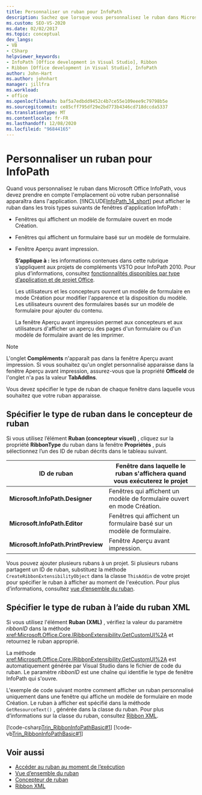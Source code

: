 ```yaml
---
title: Personnaliser un ruban pour InfoPath
description: Sachez que lorsque vous personnalisez le ruban dans Microsoft Office InfoPath, vous devez tenir compte de l’emplacement où votre ruban personnalisé apparaîtra dans l’application.
ms.custom: SEO-VS-2020
ms.date: 02/02/2017
ms.topic: conceptual
dev_langs:
- VB
- CSharp
helpviewer_keywords:
- InfoPath [Office development in Visual Studio], Ribbon
- Ribbon [Office development in Visual Studio], InfoPath
author: John-Hart
ms.author: johnhart
manager: jillfra
ms.workload:
- office
ms.openlocfilehash: baf5a7edbdd9452c4b7ce55e109eee9c79798b5e
ms.sourcegitcommit: ce85cff795df29e2bd773b4346cd718dccda5337
ms.translationtype: MT
ms.contentlocale: fr-FR
ms.lasthandoff: 12/08/2020
ms.locfileid: "96844165"
---
```

# <a name="customize-a-ribbon-for-infopath"></a>Personnaliser un ruban pour InfoPath
  Quand vous personnalisez le ruban dans Microsoft Office InfoPath, vous devez prendre en compte l'emplacement où votre ruban personnalisé apparaîtra dans l'application. [!INCLUDE[InfoPath_14_short](../vsto/includes/infopath-14-short-md.md)] peut afficher le ruban dans les trois types suivants de fenêtres d'application InfoPath :

- Fenêtres qui affichent un modèle de formulaire ouvert en mode Création.

- Fenêtres qui affichent un formulaire basé sur un modèle de formulaire.

- Fenêtre Aperçu avant impression.

  **S’applique à :** les informations contenues dans cette rubrique s’appliquent aux projets de compléments VSTO pour InfoPath 2010. Pour plus d’informations, consultez [fonctionnalités disponibles par type d’application et de projet Office](../vsto/features-available-by-office-application-and-project-type.md).

  Les utilisateurs et les concepteurs ouvrent un modèle de formulaire en mode Création pour modifier l'apparence et la disposition du modèle. Les utilisateurs ouvrent des formulaires basés sur un modèle de formulaire pour ajouter du contenu.

  La fenêtre Aperçu avant impression permet aux concepteurs et aux utilisateurs d'afficher un aperçu des pages d'un formulaire ou d'un modèle de formulaire avant de les imprimer.

> [!NOTE]
> L'onglet **Compléments** n'apparaît pas dans la fenêtre Aperçu avant impression. Si vous souhaitez qu'un onglet personnalisé apparaisse dans la fenêtre Aperçu avant impression, assurez-vous que la propriété **OfficeId** de l'onglet n'a pas la valeur **TabAddIns**.

 Vous devez spécifier le type de ruban de chaque fenêtre dans laquelle vous souhaitez que votre ruban apparaisse.

## <a name="specify-the-ribbon-type-in-the-ribbon-designer"></a>Spécifier le type de ruban dans le concepteur de ruban
 Si vous utilisez l’élément **Ruban (concepteur visuel)** , cliquez sur la propriété **RibbonType** du ruban dans la fenêtre **Propriétés** , puis sélectionnez l’un des ID de ruban décrits dans le tableau suivant.

|ID de ruban|Fenêtre dans laquelle le ruban s'affichera quand vous exécuterez le projet|
|---------------|---------------------------------------------------------------------|
|**Microsoft.InfoPath.Designer**|Fenêtres qui affichent un modèle de formulaire ouvert en mode Création.|
|**Microsoft.InfoPath.Editor**|Fenêtres qui affichent un formulaire basé sur un modèle de formulaire.|
|**Microsoft.InfoPath.PrintPreview**|Fenêtre Aperçu avant impression.|

 Vous pouvez ajouter plusieurs rubans à un projet. Si plusieurs rubans partagent un ID de ruban, substituez la méthode `CreateRibbonExtensibilityObject` dans la classe `ThisAddin` de votre projet pour spécifier le ruban à afficher au moment de l'exécution. Pour plus d’informations, consultez [vue d’ensemble du ruban](../vsto/ribbon-overview.md).

## <a name="specify-the-ribbon-type-by-using-ribbon-xml"></a>Spécifier le type de ruban à l’aide du ruban XML
 Si vous utilisez l'élément **Ruban (XML)** , vérifiez la valeur du paramètre *ribbonID* dans la méthode <xref:Microsoft.Office.Core.IRibbonExtensibility.GetCustomUI%2A> et retournez le ruban approprié.

 La méthode <xref:Microsoft.Office.Core.IRibbonExtensibility.GetCustomUI%2A> est automatiquement générée par Visual Studio dans le fichier de code du ruban. Le paramètre *ribbonID* est une chaîne qui identifie le type de fenêtre InfoPath qui s'ouvre.

 L'exemple de code suivant montre comment afficher un ruban personnalisé uniquement dans une fenêtre qui affiche un modèle de formulaire en mode Création. Le ruban à afficher est spécifié dans la méthode `GetResourceText()` , générée dans la classe du ruban. Pour plus d’informations sur la classe du ruban, consultez [Ribbon XML](../vsto/ribbon-xml.md).

 [!code-csharp[Trin_RibbonInfoPathBasic#1](../vsto/codesnippet/CSharp/myinfopathproject/ribbon.cs#1)]
 [!code-vb[Trin_RibbonInfoPathBasic#1](../vsto/codesnippet/VisualBasic/myinfopathproject/ribbon.vb#1)]

## <a name="see-also"></a>Voir aussi
- [Accéder au ruban au moment de l’exécution](../vsto/accessing-the-ribbon-at-run-time.md)
- [Vue d’ensemble du ruban](../vsto/ribbon-overview.md)
- [Concepteur de ruban](../vsto/ribbon-designer.md)
- [Ribbon XML](../vsto/ribbon-xml.md)
